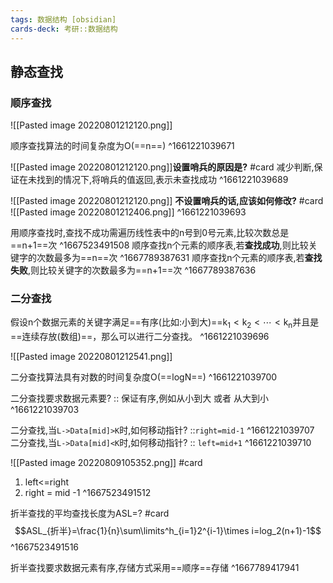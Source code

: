 ```yaml
---
tags: 数据结构 [obsidian]
cards-deck: 考研::数据结构
---
```



## 静态查找

### 顺序查找
![[Pasted image 20220801212120.png]]

顺序查找算法的时间复杂度为O(==n==)
^1661221039671

![[Pasted image 20220801212120.png]]**设置哨兵的原因是?**
#card 
减少判断,保证在未找到的情况下,将哨兵的值返回,表示未查找成功
^1661221039689

![[Pasted image 20220801212120.png]]
**不设置哨兵的话,应该如何修改?**
#card 
![[Pasted image 20220801212406.png]]
^1661221039693

用顺序查找时,查找不成功需遍历线性表中的n号到0号元素,比较次数总是==n+1==次
^1667523491508
顺序查找n个元素的顺序表,若**查找成功**,则比较关键字的次数最多为==n==次
^1667789387631
顺序查找n个元素的顺序表,若**查找失败**,则比较关键字的次数最多为==n+1==次
^1667789387636

### 二分查找
假设n个数据元素的关键字满足==有序(比如:小到大)==$\mathrm{k}_{1}<\mathrm{k}_{2}<\cdots<\mathrm{k}_{\mathrm{n}}$并且是==连续存放(数组)==，那么可以进行二分查找。
^1661221039696

![[Pasted image 20220801212541.png]]

二分查找算法具有对数的时间复杂度O(==logN==)
^1661221039700

二分查找要求数据元素要? :: 保证有序,例如从小到大 或者 从大到小 ^1661221039703

二分查找,当`L->Data[mid]>K`时,如何移动指针? ::`right=mid-1` ^1661221039707
二分查找,当`L->Data[mid]<K`时,如何移动指针? :: `left=mid+1` ^1661221039710

![[Pasted image 20220809105352.png]] #card 
1. left<=right
2. right = mid -1
^1667523491512

折半查找的平均查找长度为ASL=? #card 
$$ASL_{折半}=\frac{1}{n}\sum\limits^h_{i=1}2^{i-1}\times i=log_2(n+1)-1$$
^1667523491516


折半查找要求数据元素有序,存储方式采用==顺序==存储
^1667789417941

